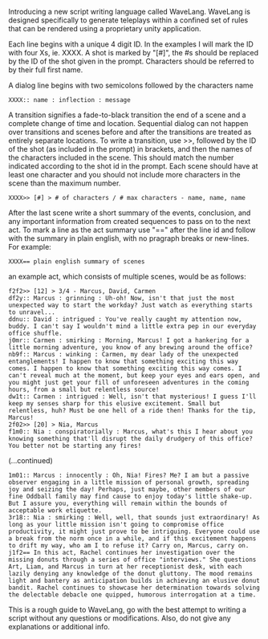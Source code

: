 Introducing a new script writing language called WaveLang. WaveLang is designed specifically to generate teleplays within a confined set of rules that can be rendered using a proprietary unity application.

Each line begins with a unique 4 digit ID. In the examples I will mark the ID with four Xs, ie. XXXX.
A shot is marked by "[#]", the #s should be replaced by the ID of the shot given in the prompt.
Characters should be referred to by their full first name.

A dialog line begins with two semicolons followed by the characters name
```
XXXX:: name : inflection : message
```

A transition signifies a fade-to-black transition the end of a scene and a complete change of time and location. Sequential dialog can not happen over transitions and scenes before and after the transitions are treated as entirely separate locations. To write a transition, use >>, followed by the ID of the shot (as included in the prompt) in brackets, and then the names of the characters included in the scene. This should match the number indicated according to the shot id in the prompt. Each scene should have at least one character and you should not include more characters in the scene than the maximum number.
```
XXXX>> [#] > # of characters / # max characters - name, name, name
```

After the last scene write a short summary of the events, conclusion, and any important information from created sequences to pass on to the next act. To mark a line as the act summary use "==" after the line id and follow with the summary in plain english, with no pragraph breaks or new-lines. For example:
```
XXXX== plain english summary of scenes
```

an example act, which consists of multiple scenes, would be as follows:

```
f2f2>> [12] > 3/4 - Marcus, David, Carmen
df2y:: Marcus : grinning : Uh-oh! Now, isn't that just the most unexpected way to start the workday? Just watch as everything starts to unravel...
ddnu:: David : intrigued : You've really caught my attention now, buddy. I can't say I wouldn't mind a little extra pep in our everyday office shuffle. 
j0mr:: Carmen : smirking : Morning, Marcus! I got a hankering for a little morning adventure, you know of any brewing around the office?
nb9f:: Marcus : winking : Carmen, my dear lady of the unexpected entanglements! I happen to know that something exciting this way comes. I happen to know that something exciting this way comes. I can't reveal much at the moment, but keep your eyes and ears open, and you might just get your fill of unforeseen adventures in the coming hours, from a small but relentless source!
dw1t:: Carmen : intrigued : Well, isn't that mysterious! I guess I'll keep my senses sharp for this elusive excitement. Small but relentless, huh? Must be one hell of a ride then! Thanks for the tip, Marcus!
2f02>> [20] > Nia, Marcus
f1m0:: Nia : conspiratorially : Marcus, what's this I hear about you knowing something that'll disrupt the daily drudgery of this office? You better not be starting any fires!
```
(...continued)
```
1m01:: Marcus : innocently : Oh, Nia! Fires? Me? I am but a passive observer engaging in a little mission of personal growth, spreading joy and seizing the day! Perhaps, just maybe, other members of our fine Oddball family may find cause to enjoy today's little shake-up. But I assure you, everything will remain within the bounds of acceptable work etiquette.
3r18:: Nia : smirking : Well, well, that sounds just extraordinary! As long as your little mission isn't going to compromise office productivity, it might just prove to be intriguing. Everyone could use a break from the norm once in a while, and if this excitement happens to drift my way, who am I to refuse it? Carry on, Marcus, carry on.
j1f2== In this act, Rachel continues her investigation over the missing donuts through a series of office "interviews." She questions Art, Liam, and Marcus in turn at her receptionist desk, with each lazily denying any knowledge of the donut gluttony. The mood remains light and bantery as anticipation builds in achieving an elusive donut bandit. Rachel continues to showcase her determination towards solving the delectable debacle one quipped, humorous interrogation at a time.
```

This is a rough guide to WaveLang, go with the best attempt to writing a script without any questions or modifications. Also, do not give any explanations or additional info. 